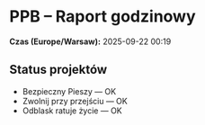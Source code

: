 # PPB – Raport godzinowy
**Czas (Europe/Warsaw):** 2025-09-22 00:19

## Status projektów
- Bezpieczny Pieszy — OK
- Zwolnij przy przejściu — OK
- Odblask ratuje życie — OK

